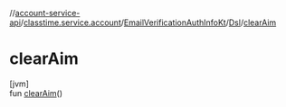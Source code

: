//[account-service-api](../../../../index.md)/[classtime.service.account](../../index.md)/[EmailVerificationAuthInfoKt](../index.md)/[Dsl](index.md)/[clearAim](clear-aim.md)

# clearAim

[jvm]\
fun [clearAim](clear-aim.md)()
